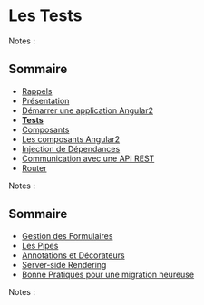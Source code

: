 # Les Tests

<!-- .slide: class="page-title" -->

Notes :



## Sommaire

<!-- .slide: class="toc" -->

- [Rappels](#/1)
- [Présentation](#/2)
- [Démarrer une application Angular2](#/3)
- **[Tests](#/4)**
- [Composants](#/5)
- [Les composants Angular2](#/6)
- [Injection de Dépendances](#/7)
- [Communication avec une API REST](#/8)
- [Router](#/9)

Notes :



## Sommaire

<!-- .slide: class="toc" -->

- [Gestion des Formulaires](#/10)
- [Les Pipes](#/11)
- [Annotations et Décorateurs](#/12)
- [Server-side Rendering](#/13)
- [Bonne Pratiques pour une migration heureuse](#/14)

Notes :



<!-- .slide: class="page-questions" -->
